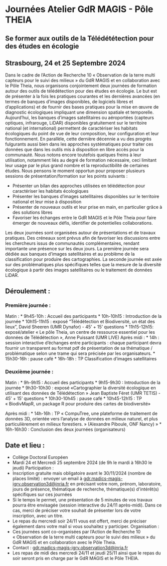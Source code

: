 # Journées Atelier GdR MAGIS - Pôle THEIA
## Se former aux outils de la Télédététection pour des études en écologie
## Strasbourg, 24 et 25 Septembre 2024

Dans le cadre de l’Action de Recherche 10 « Observation de la terre multi capteurs pour le suivi des milieux » du GdR MAGIS et en collaboration avec le Pôle Theia, nous organisons conjointement deux journées de formation autour des outils de télédétection pour des études en écologie. Le but est de présenter à la fois les pratiques courantes et les dernières avancées (en termes de banques d’images disponibles, de logiciels libres et d’applications) et de fournir des bases pratiques pour la mise en œuvre de diagnostic écologiques impliquant une dimension spatiale et temporelle.
Aujourd’hui, les banques d’images satellitaires ou aéroportées (capteurs optiques, infrarouge, LiDAR) disponibles gratuitement sur le territoire national (et international) permettent de caractériser les habitats écologiques du point de vue de leur composition, leur configuration et leur fonctionnement. En parallèle, cette dernière décennie a vu des progrès fulgurants aussi bien dans les approches systématiques pour traiter ces données que dans les outils mis à disposition en libre accès pour la communauté. Nous notons encore toutefois quelques freins à leur utilisation, notamment liés au degré de formation nécessaire, ceci limitant leur usage par le plus grand nombre et la reproductibilité de certaines études. Nous pensons le moment opportun pour proposer plusieurs sessions de présentation/formation sur les points suivants : 

* Présenter un bilan des approches utilisées en télédétection pour caractériser les habitats écologiques
* Présenter les banques d’images satellitaires disponibles sur le territoire national et leur mise à disposition
* Présenter de nouveaux outils et leur prise en main, en particulier grâce à des solutions libres
* Favoriser les échanges entre le GdR MAGIS et le Pôle Theia pour faire émerger de nouveaux défis, identifier de potentielles collaborations.

Les deux journées sont organisées autour de présentations et de travaux pratiques. Des créneaux sont prévus afin de favoriser les discussions entre les chercheurs issus de communautés complémentaires, rendant importante une présence sur les deux jours. La première journée sera dédiée aux banques d’images satellitaires et au problème de la classification pour produire des cartographies. La seconde journée est axée sur des problématiques plus spécifiques telles que la mesure de la diversité écologique à partir des images satellitaires ou le traitement de données LiDAR. 

## Déroulement :
### Première journée :
Matin :
    * 9h45-10h : Accueil des participants 
    * 10h-10h15 : Introduction de la journée 
    * 10h15-11h15 : exposé “Télédétection et Biodiversité, un état des lieux”, David Sheeren (UMR Dynafor) - 45’ + 15’ questions 
    * 11h15-12h15: exposé/atelier « Le pôle Theia, un centre de ressource essentiel pour les données de Télédétection », Anne Puissant (UMR LIVE)
Après midi :
    * 14h : session interactive d’échanges entre participants : chaque participant devra fournir un transparent au format pdf de présentation de sa thématique / problématique selon une trame qui sera précisée par les organisateurs. 
    * 15h30-16h : pause café 
    * 16h-18h : TP Classification d’images satellitaires
 
### Deuxième journée : 
Matin :
    * 9h-9h15 : Accueil des participants 
    * 9h15-9h30 : Introduction de la journée 
    * 9h30-10h30 : exposé «Cartographier la diversité écologique en utilisant des données de Télédétection » Jean Baptiste Féret  (UMR TETIS) - 45’ + 15’ questions
    * 10h30-10h45 : pause café 
    * 10h45-12h15 : TP « BiodivMapR, un package R pour produire des cartes de biodiversité»

Après midi :
    * 14h-16h : TP « CompuTree, une plateforme de traitement de données 3D, orientée vers l’analyse de données en milieux naturel, et plus particulièrement en milieux forestiers. » (Alexandre Piboule, ONF Nancy) »
    * 16h-16h30 : Conclusion des deux journées (organisateurs) 

## Date et lieu :
 * Collège Doctoral Européen 
 * Mardi 24 et Mercredi 25 septembre 2024 (de 9h le mardi à 16h30 le jeudi)
Participation :
 * Inscription gratuite mais obligatoire avant le 30/11/2024 (nombre de places limité) : envoyer un email à gdr.madics-magis-igrv.observation3d@inria.fr en précisant votre nom, prénom, laboratoire, jours de présence, thématique de recherche,
thématique(s) d'intérêt(s) spécifiques sur ces journées
 * Si le temps le permet, une présentation de 5 minutes de vos travaux pourra être
envisagée (session interactive du 24/11 après-midi). Dans ce cas, merci de préciser
votre souhait de présenter lors de votre inscription, avec un titre.
 * Le repas du mercredi soir 24/11 vous est offert, merci de préciser également dans votre mail si vous souhaitez y participer.
Organisation :
 * Ces journées sont co-organisées par l’Action de Recherche 10 « Observation de la terre multi capteurs pour le suivi des milieux » du GdR MAGIS et en collaboration avec le Pôle Theia.
* Contact : gdr.madics-magis-igrv.observation3d@inria.fr
* Les repas de midi des mercredi 24/11 et jeudi 25/11 ainsi que le repas du soir seront pris en charge par le GdR MAGIS et le Pôle THEIA.
